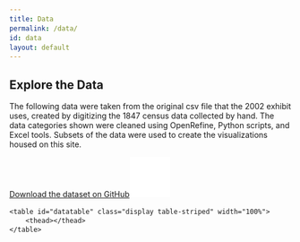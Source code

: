 ```yaml
---
title: Data 
permalink: /data/ 
id: data 
layout: default 
---
```


<div class="row">
    <h2>Explore the Data</h2>
</div>

<!--add data table-->
<div class="row align-items-center" markdown="1">

The following data were taken from the original csv file that the 2002 exhibit uses, created by digitizing the 1847 census data collected by hand. The data categories shown were cleaned using OpenRefine, Python scripts, and Excel tools. Subsets of the data were used to create the visualizations housed on this site.

</div>

<div class="row mb-5">
<!--button to download csv-->
<a class="btn btn-danger btn-sm github col-3" href="https://github.com/swat-ds/datasets/tree/master/1847census" role="button"><span>Download the dataset on GitHub</span><img class="float-right" alt="github octocat logo" src="../assets/img/pinned-octocat.svg"/></a>

</div>

<div class="row">

    <table id="datatable" class="display table-striped" width="100%">
        <thead></thead>
    </table>

</div>